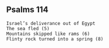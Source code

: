 ## Psalms 114

```
Israel’s deliverance out of Egypt
The sea fled (5)
Mountains skipped like rams (6)
Flinty rock turned into a spring (8)
```

